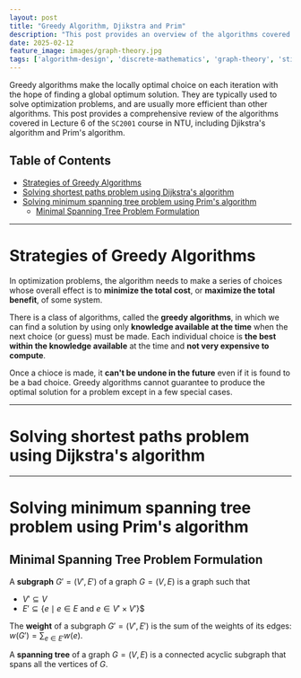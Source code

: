 ```yaml
---
layout: post
title: "Greedy Algorithm, Djikstra and Prim"
description: "This post provides an overview of the algorithms covered in the SC2001 course in NTU, including Djikstra's algorithm and Prim's algorithm."
date: 2025-02-12
feature_image: images/graph-theory.jpg
tags: ['algorithm-design', 'discrete-mathematics', 'graph-theory', 'still-in-progress']
---
```


Greedy algorithms make the locally optimal choice on each iteration with the hope of finding a global optimum solution. They are typically used to solve optimization problems, and are usually more efficient than other algorithms. This post provides a comprehensive review of the algorithms covered in Lecture 6 of the `SC2001` course in NTU, including Djikstra's algorithm and Prim's algorithm.

<!--more-->

## Table of Contents

- [Strategies of Greedy Algorithms](#strategies-of-greedy-algorithms)
- [Solving shortest paths problem using Dijkstra's algorithm](#solving-shortest-paths-problem-using-dijkstras-algorithm)
- [Solving minimum spanning tree problem using Prim's algorithm](#solving-minimum-spanning-tree-problem-using-prims-algorithm)
  - [Minimal Spanning Tree Problem Formulation](#minimal-spanning-tree-problem-formulation)

---

# Strategies of Greedy Algorithms

In optimization problems, the algorithm needs to make a series of choices whose overall effect is to **minimize the total cost**, or **maximize the total benefit**, of some system.

There is a class of algorithms, called the **greedy algorithms**, in which we can find a solution by using only **knowledge available at the time** when the next choice (or guess) must be made. Each individual choice is **the best within the knowledge available** at the time and **not very expensive to compute**.

Once a chioce is made, it **can't be undone in the future** even if it is found to be a bad choice. Greedy algorithms cannot guarantee to produce the
optimal solution for a problem except in a few special cases.

---

# Solving shortest paths problem using Dijkstra's algorithm

---

# Solving minimum spanning tree problem using Prim's algorithm

## Minimal Spanning Tree Problem Formulation

A **subgraph** $G'=(V',E')$ of a graph $G=(V,E)$ is a graph such that
- $V'\subseteq V$
- $E'\subseteq \{ e \mid e \in E \text{ and } e \in V' \times V' \}$$

The **weight** of a subgraph $G'=(V',E')$ is the sum of the weights of its edges: $w(G') = \sum_{e\in E'}w(e)$.

A **spanning tree** of a graph $G = (V, E)$ is a connected acyclic subgraph that spans all the vertices of $G$.
